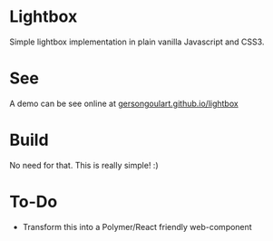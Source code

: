# Lightbox

Simple lightbox implementation in plain vanilla Javascript and CSS3.


# See

A demo can be see online at [gersongoulart.github.io/lightbox](http://gersongoulart.github.io/lightbox)


# Build

No need for that. This is really simple! :)


# To-Do

- Transform this into a Polymer/React friendly web-component